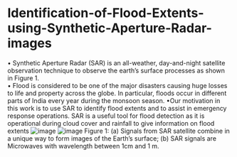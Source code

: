 # Identification-of-Flood-Extents-using-Synthetic-Aperture-Radar-images
• Synthetic Aperture Radar (SAR) is an all-weather, day-and-night satellite  observation technique to observe the earth’s surface processes as shown in  Figure 1.  
• Flood is considered to be one of the major disasters causing huge losses to life  and property across the globe. In particular, floods occur in different parts of  India every year during the monsoon season. 
•Our motivation in this work is to use SAR to identify flood extents and to assist in  emergency response operations. SAR is a useful tool for flood detection as it is  operational during cloud cover and rainfall to give information on flood extents
![image](https://user-images.githubusercontent.com/94848336/178923163-15716961-0fb9-48ab-863f-8236db2961ff.png)
![image](https://user-images.githubusercontent.com/94848336/178923238-be278e30-8608-42fb-bb2a-9812f0e8dbfb.png)
Figure 1: (a) Signals from SAR satellite combine
in a unique way to form images of the Earth’s
surface; (b) SAR signals are Microwaves with
wavelength between 1cm and 1 m.
